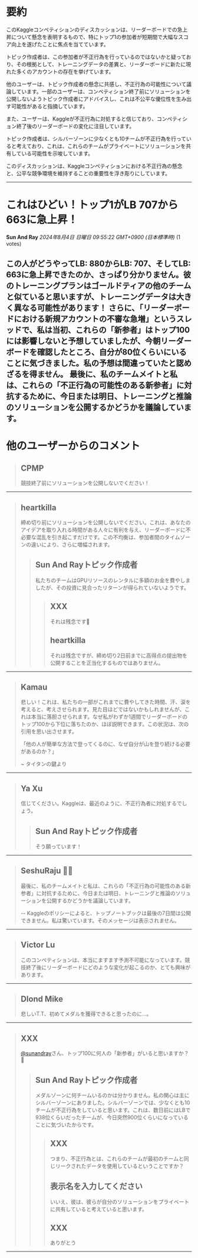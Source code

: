 # 要約 
このKaggleコンペティションのディスカッションは、リーダーボードでの急上昇について懸念を表明するもので、特にトップ1の参加者が短期間で大幅なスコア向上を遂げたことに焦点を当てています。

トピック作成者は、この参加者が不正行為を行っているのではないかと疑っており、その根拠として、トレーニングデータの差異と、リーダーボードに新たに現れた多くのアカウントの存在を挙げています。

他のユーザーは、トピック作成者の懸念に共感し、不正行為の可能性について議論しています。一部のユーザーは、コンペティション終了前にソリューションを公開しないようトピック作成者にアドバイスし、これは不公平な優位性を生み出す可能性があると指摘しています。

また、ユーザーは、Kaggleが不正行為に対処すると信じており、コンペティション終了後のリーダーボードの変化に注目しています。

トピック作成者は、シルバーゾーンに少なくとも10チームが不正行為を行っていると考えており、これは、これらのチームがプライベートにソリューションを共有している可能性を示唆しています。

このディスカッションは、Kaggleコンペティションにおける不正行為の懸念と、公平な競争環境を維持することの重要性を浮き彫りにしています。


---
# これはひどい！トップ1がLB 707から663に急上昇！
**Sun And Ray** *2024年8月4日 日曜日 09:55:22 GMT+0900 (日本標準時)* (1 votes)

この人がどうやってLB: 880からLB: 707、そしてLB: 663に急上昇できたのか、さっぱり分かりません。彼のトレーニングプランはゴールドティアの他のチームと似ていると思いますが、トレーニングデータは大きく異なる可能性があります！
さらに、「リーダーボードにおける新規アカウントの不審な急増」というスレッドで、私は当初、これらの「新参者」はトップ100には影響しないと予想していましたが、今朝リーダーボードを確認したところ、自分が80位くらいにいることに気づきました。私の予想は間違っていたと認めざるを得ません。
最後に、私のチームメイトと私は、これらの「不正行為の可能性のある新参者」に対抗するために、今日または明日、トレーニングと推論のソリューションを公開するかどうかを議論しています。
---
# 他のユーザーからのコメント
> ## CPMP
> 
> 競技終了前にソリューションを公開しないでください！
> 
> 
> 
---
> ## heartkilla
> 
> 締め切り前にソリューションを公開しないでください。これは、あなたのアイデアを取り入れる時間がある人々に有利を与え、リーダーボードに不必要な混乱を引き起こすだけです。この不均衡は、参加者間のタイムゾーンの違いにより、さらに増幅されます。
> 
> 
> 
> > ## Sun And Rayトピック作成者
> > 
> > 私たちのチームはGPUリソースのレンタルに多額のお金を費やしましたが、その投資に見合ったリターンが得られていないようです。
> > 
> > 
> > 
> > > ## XXX
> > > 
> > > それは残念です🥺
> > > 
> > > 
> > > 
> > > ## heartkilla
> > > 
> > > それは残念ですが、締め切り2日前までに高得点の提出物を公開することを正当化するものではありません。
> > > 
> > > 
> > > 
---
> ## Kamau
> 
> 悲しい！これは、私たちの一部がこれまでに費やしてきた時間、汗、涙を考えると、考えさせられます。見た目ほどではないかもしれませんが、これは本当に落胆させられます。なぜ私がわずか1週間でリーダーボードのトップ100から下位に落ちたのか、ほぼ説明できます。この状況は、次の引用を思い出させます。
> 
> 「他の人が簡単な方法で登ってくるのに、なぜ自分が山を登り続ける必要があるのか？」
> 
> ~ タイタンの鍵より
> 
> 
> 
---
> ## Ya Xu
> 
> 信じてください。Kaggleは、最近のように、不正行為者に対処するでしょう。
> 
> 
> 
> > ## Sun And Rayトピック作成者
> > 
> > そう願っています！
> > 
> > 
> > 
---
> ## SeshuRaju 🧘‍♂️
> 
> 
> 最後に、私のチームメイトと私は、これらの「不正行為の可能性のある新参者」に対抗するために、今日または明日、トレーニングと推論のソリューションを公開するかどうかを議論しています。
> 
> -- Kaggleのポリシーによると、トップノートブックは最後の7日間は公開できません。私は驚いています。そのメッセージは表示されません。
> 
> 
> 
---
> ## Victor Lu
> 
> このコンペティションは、本当にますます予測不可能になっています。競技終了後にリーダーボードにどのような変化が起こるのか、とても興味があります。
> 
> 
> 
---
> ## Dlond Mike
> 
> 悲しいT.T、初めてメダルを獲得できると思ったのに…。
> 
> 
> 
---
> ## XXX
> 
> [@sunandray](https://www.kaggle.com/sunandray)さん、トップ100に何人の「新参者」がいると思いますか？🤔
> 
> 
> 
> > ## Sun And Rayトピック作成者
> > 
> > メダルゾーンに何チームいるのかは分かりません。私の関心は主にシルバーゾーンにありました。シルバーゾーンでは、少なくとも10チームが不正行為をしていると思います。これは、数日前にはLBで938位くらいだったチームが、今日突然900位くらいになっていることに気づいたからです。
> > 
> > 
> > 
> > > ## XXX
> > > 
> > > つまり、不正行為とは、これらのチームが最初のチームと同じリークされたデータを使用しているということですか？
> > > 
> > > 
> > > 
> > > ## 表示名を入力してください
> > > 
> > > いいえ、彼は、彼らが自分のソリューションをプライベートに共有していると考えていると思います。
> > > 
> > > 
> > > 
> > > ## XXX
> > > 
> > > ありがとう
> > > 
> > > 
> > > 
---

